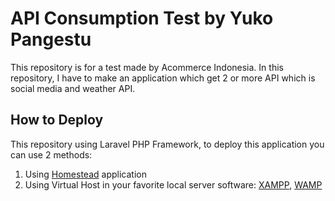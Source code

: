 # API Consumption Test by Yuko Pangestu	

This repository is for a test made by Acommerce Indonesia. In this repository, I have to make an application which get 2 or more API which is social media and weather API.

## How to Deploy

This repository using Laravel PHP Framework, to deploy this application you can use 2 methods:

1. Using [Homestead](https://laravel.com/docs/5.3/homestead) application
2. Using Virtual Host in your favorite local server software: [XAMPP](https://www.apachefriends.org/index.html), [WAMP](http://www.wampserver.com/en/) 